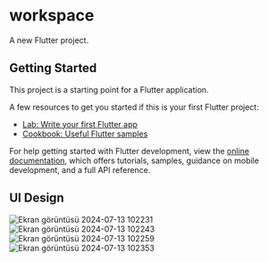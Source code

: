 # workspace

A new Flutter project.

## Getting Started

This project is a starting point for a Flutter application.

A few resources to get you started if this is your first Flutter project:

- [Lab: Write your first Flutter app](https://docs.flutter.dev/get-started/codelab)
- [Cookbook: Useful Flutter samples](https://docs.flutter.dev/cookbook)

For help getting started with Flutter development, view the
[online documentation](https://docs.flutter.dev/), which offers tutorials,
samples, guidance on mobile development, and a full API reference.   


## UI Design 
![Ekran görüntüsü 2024-07-13 102231](https://github.com/user-attachments/assets/2bcd1746-b425-4c12-8701-e0d5a58aea02)   ![Ekran görüntüsü 2024-07-13 102243](https://github.com/user-attachments/assets/bb614be4-5efc-4936-ad27-877417097614)   ![Ekran görüntüsü 2024-07-13 102259](https://github.com/user-attachments/assets/4b1e8365-db74-4e1a-b288-b0f99eadefc7)   ![Ekran görüntüsü 2024-07-13 102353](https://github.com/user-attachments/assets/7140f0e7-104e-478a-b9f0-90fbc46c5892)




